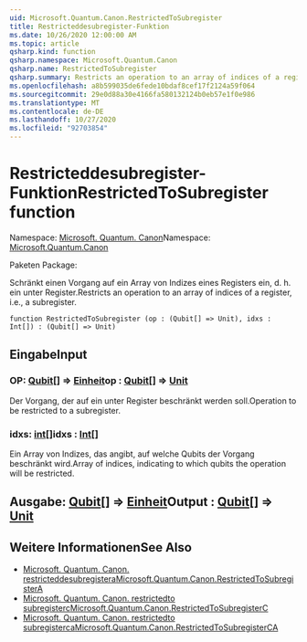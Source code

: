 ```yaml
---
uid: Microsoft.Quantum.Canon.RestrictedToSubregister
title: Restricteddesubregister-Funktion
ms.date: 10/26/2020 12:00:00 AM
ms.topic: article
qsharp.kind: function
qsharp.namespace: Microsoft.Quantum.Canon
qsharp.name: RestrictedToSubregister
qsharp.summary: Restricts an operation to an array of indices of a register, i.e., a subregister.
ms.openlocfilehash: a8b599035de6fede10bdaf8cef17f2124a59f064
ms.sourcegitcommit: 29e0d88a30e4166fa580132124b0eb57e1f0e986
ms.translationtype: MT
ms.contentlocale: de-DE
ms.lasthandoff: 10/27/2020
ms.locfileid: "92703854"
---
```

# <a name="restrictedtosubregister-function"></a><span data-ttu-id="fbec2-102">Restricteddesubregister-Funktion</span><span class="sxs-lookup"><span data-stu-id="fbec2-102">RestrictedToSubregister function</span></span>

<span data-ttu-id="fbec2-103">Namespace: [Microsoft. Quantum. Canon](xref:Microsoft.Quantum.Canon)</span><span class="sxs-lookup"><span data-stu-id="fbec2-103">Namespace: [Microsoft.Quantum.Canon](xref:Microsoft.Quantum.Canon)</span></span>

<span data-ttu-id="fbec2-104">Paketen [](https://nuget.org/packages/)</span><span class="sxs-lookup"><span data-stu-id="fbec2-104">Package: [](https://nuget.org/packages/)</span></span>


<span data-ttu-id="fbec2-105">Schränkt einen Vorgang auf ein Array von Indizes eines Registers ein, d. h. ein unter Register.</span><span class="sxs-lookup"><span data-stu-id="fbec2-105">Restricts an operation to an array of indices of a register, i.e., a subregister.</span></span>

```qsharp
function RestrictedToSubregister (op : (Qubit[] => Unit), idxs : Int[]) : (Qubit[] => Unit)
```


## <a name="input"></a><span data-ttu-id="fbec2-106">Eingabe</span><span class="sxs-lookup"><span data-stu-id="fbec2-106">Input</span></span>

### <a name="op--qubit--unit"></a><span data-ttu-id="fbec2-107">OP: [Qubit](xref:microsoft.quantum.lang-ref.qubit)[] => [Einheit](xref:microsoft.quantum.lang-ref.unit)</span><span class="sxs-lookup"><span data-stu-id="fbec2-107">op : [Qubit](xref:microsoft.quantum.lang-ref.qubit)[] => [Unit](xref:microsoft.quantum.lang-ref.unit)</span></span> 

<span data-ttu-id="fbec2-108">Der Vorgang, der auf ein unter Register beschränkt werden soll.</span><span class="sxs-lookup"><span data-stu-id="fbec2-108">Operation to be restricted to a subregister.</span></span>


### <a name="idxs--int"></a><span data-ttu-id="fbec2-109">idxs: [int](xref:microsoft.quantum.lang-ref.int)[]</span><span class="sxs-lookup"><span data-stu-id="fbec2-109">idxs : [Int](xref:microsoft.quantum.lang-ref.int)[]</span></span>

<span data-ttu-id="fbec2-110">Ein Array von Indizes, das angibt, auf welche Qubits der Vorgang beschränkt wird.</span><span class="sxs-lookup"><span data-stu-id="fbec2-110">Array of indices, indicating to which qubits the operation will be restricted.</span></span>



## <a name="output--qubit--unit"></a><span data-ttu-id="fbec2-111">Ausgabe: [Qubit](xref:microsoft.quantum.lang-ref.qubit)[] => [Einheit](xref:microsoft.quantum.lang-ref.unit)</span><span class="sxs-lookup"><span data-stu-id="fbec2-111">Output : [Qubit](xref:microsoft.quantum.lang-ref.qubit)[] => [Unit](xref:microsoft.quantum.lang-ref.unit)</span></span> 



## <a name="see-also"></a><span data-ttu-id="fbec2-112">Weitere Informationen</span><span class="sxs-lookup"><span data-stu-id="fbec2-112">See Also</span></span>

- [<span data-ttu-id="fbec2-113">Microsoft. Quantum. Canon. restricteddesubregistera</span><span class="sxs-lookup"><span data-stu-id="fbec2-113">Microsoft.Quantum.Canon.RestrictedToSubregisterA</span></span>](xref:Microsoft.Quantum.Canon.RestrictedToSubregisterA)
- [<span data-ttu-id="fbec2-114">Microsoft. Quantum. Canon. restrictedto subregisterc</span><span class="sxs-lookup"><span data-stu-id="fbec2-114">Microsoft.Quantum.Canon.RestrictedToSubregisterC</span></span>](xref:Microsoft.Quantum.Canon.RestrictedToSubregisterC)
- [<span data-ttu-id="fbec2-115">Microsoft. Quantum. Canon. restrictedto subregisterca</span><span class="sxs-lookup"><span data-stu-id="fbec2-115">Microsoft.Quantum.Canon.RestrictedToSubregisterCA</span></span>](xref:Microsoft.Quantum.Canon.RestrictedToSubregisterCA)